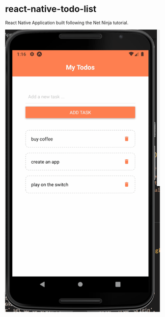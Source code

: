 # react-native-todo-list

React Native Application built following the Net Ninja tutorial.

![Screenshot from the app](/preview.gif)
